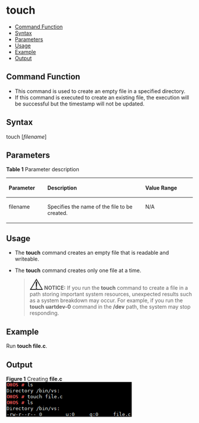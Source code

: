 # touch<a name="EN-US_TOPIC_0000001134006268"></a>

-   [Command Function](#section17541924112716)
-   [Syntax](#section866182711274)
-   [Parameters](#section268912296270)
-   [Usage](#section412093332714)
-   [Example](#section414434814354)
-   [Output](#section1028419515711)

## Command Function<a name="section17541924112716"></a>

-   This command is used to create an empty file in a specified directory.
-   If this command is executed to create an existing file, the execution will be successful but the timestamp will not be updated.

## Syntax<a name="section866182711274"></a>

touch \[_filename_\]

## Parameters<a name="section268912296270"></a>

**Table  1**  Parameter description

<a name="table1635mcpsimp"></a>
<table><thead align="left"><tr id="row1642mcpsimp"><th class="cellrowborder" valign="top" width="20.73%" id="mcps1.2.4.1.1"><p id="p1653mcpsimp"><a name="p1653mcpsimp"></a><a name="p1653mcpsimp"></a><strong id="b132581435193918"><a name="b132581435193918"></a><a name="b132581435193918"></a>Parameter</strong></p>
</th>
<th class="cellrowborder" valign="top" width="52.44%" id="mcps1.2.4.1.2"><p id="p1655mcpsimp"><a name="p1655mcpsimp"></a><a name="p1655mcpsimp"></a><strong id="b88661537163918"><a name="b88661537163918"></a><a name="b88661537163918"></a>Description</strong></p>
</th>
<th class="cellrowborder" valign="top" width="26.83%" id="mcps1.2.4.1.3"><p id="p1657mcpsimp"><a name="p1657mcpsimp"></a><a name="p1657mcpsimp"></a><strong id="b164851738193910"><a name="b164851738193910"></a><a name="b164851738193910"></a>Value Range</strong></p>
</th>
</tr>
</thead>
<tbody><tr id="row1684mcpsimp"><td class="cellrowborder" valign="top" width="20.73%" headers="mcps1.2.4.1.1 "><p id="p1686mcpsimp"><a name="p1686mcpsimp"></a><a name="p1686mcpsimp"></a>filename</p>
</td>
<td class="cellrowborder" valign="top" width="52.44%" headers="mcps1.2.4.1.2 "><p id="p1688mcpsimp"><a name="p1688mcpsimp"></a><a name="p1688mcpsimp"></a>Specifies the name of the file to be created.</p>
</td>
<td class="cellrowborder" valign="top" width="26.83%" headers="mcps1.2.4.1.3 "><p id="p1690mcpsimp"><a name="p1690mcpsimp"></a><a name="p1690mcpsimp"></a>N/A</p>
</td>
</tr>
</tbody>
</table>

## Usage<a name="section412093332714"></a>

-   The  **touch**  command creates an empty file that is readable and writeable.
-   The  **touch**  command creates only one file at a time.

    >![](../public_sys-resources/icon-notice.gif) **NOTICE:** 
    >If you run the  **touch**  command to create a file in a path storing important system resources, unexpected results such as a system breakdown may occur. For example, if you run the  **touch uartdev-0**  command in the  **/dev**  path, the system may stop responding.


## Example<a name="section414434814354"></a>

Run  **touch file.c**.

## Output<a name="section1028419515711"></a>

**Figure  1**  Creating  **file.c**<a name="fig188183221532"></a>  
![](figure/creating-file-c.png "creating-file-c")

